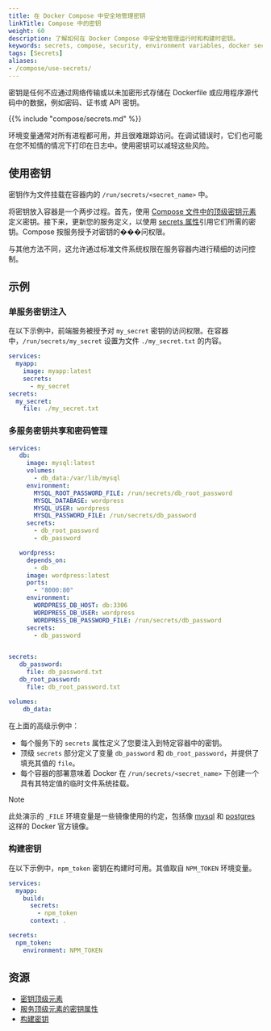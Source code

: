 ```yaml
---
title: 在 Docker Compose 中安全地管理密钥
linkTitle: Compose 中的密钥
weight: 60
description: 了解如何在 Docker Compose 中安全地管理运行时和构建时密钥。
keywords: secrets, compose, security, environment variables, docker secrets, secure Docker builds, sensitive data in containers, 密钥, 安全, 环境变量, 敏感数据
tags: [Secrets]
aliases:
- /compose/use-secrets/
---
```


密钥是任何不应通过网络传输或以未加密形式存储在 Dockerfile 或应用程序源代码中的数据，例如密码、证书或 API 密钥。

{{% include "compose/secrets.md" %}}

环境变量通常对所有进程都可用，并且很难跟踪访问。在调试错误时，它们也可能在您不知情的情况下打印在日志中。使用密钥可以减轻这些风险。

## 使用密钥

密钥作为文件挂载在容器内的 `/run/secrets/<secret_name>` 中。

将密钥放入容器是一个两步过程。首先，使用 [Compose 文件中的顶级密钥元素](/reference/compose-file/secrets.md)定义密钥。接下来，更新您的服务定义，以使用 [secrets 属性](/reference/compose-file/services.md#secrets)引用它们所需的密钥。Compose 按服务授予对密钥的���问权限。

与其他方法不同，这允许通过标准文件系统权限在服务容器内进行精细的访问控制。

## 示例

### 单服务密钥注入

在以下示例中，前端服务被授予对 `my_secret` 密钥的访问权限。在容器中，`/run/secrets/my_secret` 设置为文件 `./my_secret.txt` 的内容。

```yaml
services:
  myapp:
    image: myapp:latest
    secrets:
      - my_secret
secrets:
  my_secret:
    file: ./my_secret.txt
```

### 多服务密钥共享和密码管理

```yaml
services:
   db:
     image: mysql:latest
     volumes:
       - db_data:/var/lib/mysql
     environment:
       MYSQL_ROOT_PASSWORD_FILE: /run/secrets/db_root_password
       MYSQL_DATABASE: wordpress
       MYSQL_USER: wordpress
       MYSQL_PASSWORD_FILE: /run/secrets/db_password
     secrets:
       - db_root_password
       - db_password

   wordpress:
     depends_on:
       - db
     image: wordpress:latest
     ports:
       - "8000:80"
     environment:
       WORDPRESS_DB_HOST: db:3306
       WORDPRESS_DB_USER: wordpress
       WORDPRESS_DB_PASSWORD_FILE: /run/secrets/db_password
     secrets:
       - db_password


secrets:
   db_password:
     file: db_password.txt
   db_root_password:
     file: db_root_password.txt

volumes:
    db_data:
```
在上面的高级示例中：

- 每个服务下的 `secrets` 属性定义了您要注入到特定容器中的密钥。
- 顶级 `secrets` 部分定义了变量 `db_password` 和 `db_root_password`，并提供了填充其值的 `file`。
- 每个容器的部署意味着 Docker 在 `/run/secrets/<secret_name>` 下创建一个具有其特定值的临时文件系统挂载。

> [!NOTE]
>
> 此处演示的 `_FILE` 环境变量是一些镜像使用的约定，包括像 [mysql](https://hub.docker.com/_/mysql) 和 [postgres](https://hub.docker.com/_/postgres) 这样的 Docker 官方镜像。

### 构建密钥

在以下示例中，`npm_token` 密钥在构建时可用。其值取自 `NPM_TOKEN` 环境变量。

```yaml
services:
  myapp:
    build:
      secrets:
        - npm_token
      context: .

secrets:
  npm_token:
    environment: NPM_TOKEN
```

## 资源

- [密钥顶级元素](/reference/compose-file/secrets.md)
- [服务顶级元素的密钥属性](/reference/compose-file/services.md#secrets)
- [构建密钥](https://docs.docker.com/build/building/secrets/)
